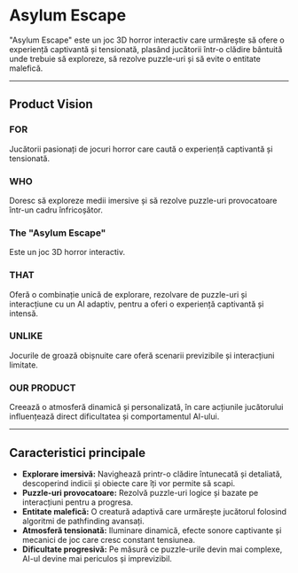 # **Asylum Escape**

"Asylum Escape" este un joc 3D horror interactiv care urmărește să ofere o experiență captivantă și tensionată, plasând jucătorii într-o clădire bântuită unde trebuie să exploreze, să rezolve puzzle-uri și să evite o entitate malefică.

---

## **Product Vision**
### **FOR**  
Jucătorii pasionați de jocuri horror care caută o experiență captivantă și tensionată.  

### **WHO**  
Doresc să exploreze medii imersive și să rezolve puzzle-uri provocatoare într-un cadru înfricoșător.  

### **The "Asylum Escape"**  
Este un joc 3D horror interactiv.  

### **THAT**  
Oferă o combinație unică de explorare, rezolvare de puzzle-uri și interacțiune cu un AI adaptiv, pentru a oferi o experiență captivantă și intensă.  

### **UNLIKE**  
Jocurile de groază obișnuite care oferă scenarii previzibile și interacțiuni limitate.  

### **OUR PRODUCT**  
Creează o atmosferă dinamică și personalizată, în care acțiunile jucătorului influențează direct dificultatea și comportamentul AI-ului.  

---

## **Caracteristici principale**
- **Explorare imersivă:** Navighează printr-o clădire întunecată și detaliată, descoperind indicii și obiecte care îți vor permite să scapi.  
- **Puzzle-uri provocatoare:** Rezolvă puzzle-uri logice și bazate pe interacțiuni pentru a progresa.  
- **Entitate malefică:** O creatură adaptivă care urmărește jucătorul folosind algoritmi de pathfinding avansați.  
- **Atmosferă tensionată:** Iluminare dinamică, efecte sonore captivante și mecanici de joc care cresc constant tensiunea.  
- **Dificultate progresivă:** Pe măsură ce puzzle-urile devin mai complexe, AI-ul devine mai periculos și imprevizibil.
